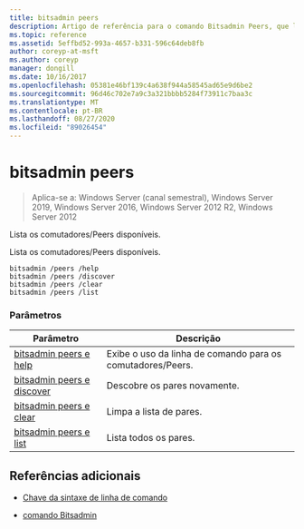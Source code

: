 ```yaml
---
title: bitsadmin peers
description: Artigo de referência para o comando Bitsadmin Peers, que lista as opções de/peers.
ms.topic: reference
ms.assetid: 5effbd52-993a-4657-b331-596c64deb8fb
author: coreyp-at-msft
ms.author: coreyp
manager: dongill
ms.date: 10/16/2017
ms.openlocfilehash: 05381e46bf139c4a638f944a58545ad65e9d6be2
ms.sourcegitcommit: 96d46c702e7a9c3a321bbbb5284f73911c7baa3c
ms.translationtype: MT
ms.contentlocale: pt-BR
ms.lasthandoff: 08/27/2020
ms.locfileid: "89026454"
---
```

# <a name="bitsadmin-peers"></a>bitsadmin peers

> Aplica-se a: Windows Server (canal semestral), Windows Server 2019, Windows Server 2016, Windows Server 2012 R2, Windows Server 2012

Lista os comutadores/Peers disponíveis.

Lista os comutadores/Peers disponíveis.

```
bitsadmin /peers /help
bitsadmin /peers /discover
bitsadmin /peers /clear
bitsadmin /peers /list
```

### <a name="parameters"></a>Parâmetros
| Parâmetro | Descrição |
| -------------- | -------------- |
| [bitsadmin peers e help](bitsadmin-peers-and-help.md) | Exibe o uso da linha de comando para os comutadores/Peers. |
| [bitsadmin peers e discover](bitsadmin-peers-and-discover.md) | Descobre os pares novamente. |
| [bitsadmin peers e clear](bitsadmin-peers-and-clear.md) | Limpa a lista de pares. |
| [bitsadmin peers e list](bitsadmin-peers-and-list.md) | Lista todos os pares. |

## <a name="additional-references"></a>Referências adicionais

- [Chave da sintaxe de linha de comando](command-line-syntax-key.md)

- [comando Bitsadmin](bitsadmin.md)
